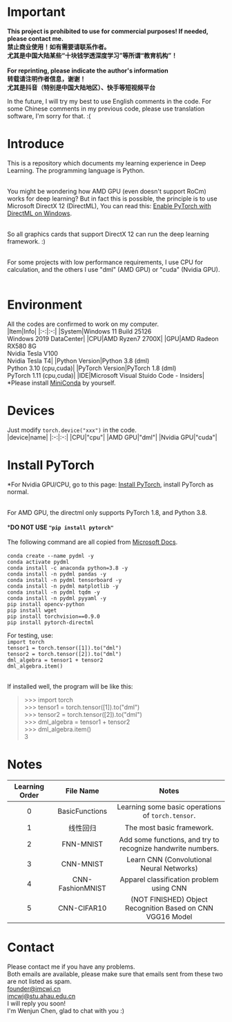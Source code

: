 # Important
**This project is prohibited to use for commercial purposes! If needed, please contact me.**<br>
**禁止商业使用！如有需要请联系作者。**<br>
**尤其是中国大陆某些“十块钱学透深度学习”等所谓“教育机构”！**<br /><br>
**For reprinting, please indicate the author's information**<br>
**转载请注明作者信息，谢谢！**<br>
**尤其是抖音（特别是中国大陆地区）、快手等短视频平台**<br>

 In the future, I will try my best to use English comments in the code. For some Chinese comments in my previous code, please use translation software, I'm sorry for that. :(

# Introduce
This is a repository which documents my learning experience in Deep Learning. The programming language is Python.<br><br>

You might be wondering how AMD GPU (even doesn't support RoCm) works for deep learning? But in fact this is possible, the principle is to use Microsoft DirectX 12 (DirectML), You can read this: [Enable PyTorch with DirectML on Windows](https://docs.microsoft.com/zh-cn/windows/ai/directml/gpu-pytorch-windows).<br><br>

So all graphics cards that support DirectX 12 can run the deep learning framework. :)<br><br>

For some projects with low performance requirements, I use CPU for calculation, and the others I use "dml" (AMD GPU) or "cuda" (Nvidia GPU).<br><br>

# Environment
All the codes are confirmed to work on my computer.<br>
|Item|Info|
|:-:|:-:|
|System|Windows 11 Build 25126<br>Windows 2019 DataCenter|
|CPU|AMD Ryzen7 2700X|
|GPU|AMD Radeon RX580 8G<br>Nvidia Tesla V100<br>Nvidia Tesla T4|
|Python Version|Python 3.8 (dml)<br>Python 3.10 (cpu,cuda)|
|PyTorch Version|PyTorch 1.8 (dml)<br>PyTorch 1.11 (cpu,cuda)|
|IDE|Microsoft Visual Stuido Code - Insiders|
*Please install [MiniConda](https://docs.conda.io/en/latest/miniconda.html) by yourself.

# Devices
Just modify ``torch.device("xxx")`` in the code.<br>
|device|name|
|:-:|:-:|
|CPU|"cpu"|
|AMD GPU|"dml"|
|Nvidia GPU|"cuda"|

# Install PyTorch
*For Nvidia GPU/CPU, go to this page: [Install PyTorch](https://pytorch.org/get-started/locally/), install PyTorch as normal.<br><br>

For AMD GPU, the directml only supports PyTorch 1.8, and Python 3.8.<br><br>
***DO NOT USE `"pip install pytorch"`**<br><br>
The following command are all copied from [Microsoft Docs](https://docs.microsoft.com/zh-cn/windows/ai/directml/gpu-pytorch-windows).<br><br>
`conda create --name pydml -y`<br>
`conda activate pydml`<br>
`conda install -c anaconda python=3.8 -y`<br>
`conda install -n pydml pandas -y`<br>
`conda install -n pydml tensorboard -y`<br>
`conda install -n pydml matplotlib -y`<br>
`conda install -n pydml tqdm -y`<br>
`conda install -n pydml pyyaml -y`<br>
`pip install opencv-python`<br>
`pip install wget`<br>
`pip install torchvision==0.9.0`<br>
`pip install pytorch-directml`<br>

For testing, use:<br>
`import torch`<br>
`tensor1 = torch.tensor([1]).to("dml")`<br>
`tensor2 = torch.tensor([2]).to("dml")`<br>
`dml_algebra = tensor1 + tensor2`<br>
`dml_algebra.item()`<br><br>

If installed well, the program will be like this:<br>
>\>\>\> import torch<br>
>\>\>\> tensor1 = torch.tensor([1]).to("dml")<br>
>\>\>\> tensor2 = torch.tensor([2]).to("dml")<br>
>\>\>\> dml_algebra = tensor1 + tensor2<br>
>\>\>\> dml_algebra.item()<br>
>3

# Notes
|Learning Order|File Name|Notes|
|:-:|:-:|:-:|
|0|BasicFunctions|Learning some basic operations of `torch.tensor`.|
|1|线性回归|The most basic framework.|
|2|FNN-MNIST|Add some functions, and try to recognize handwrite numbers.|
|3|CNN-MNIST|Learn CNN (Convolutional Neural Networks)|
|4|CNN-FashionMNIST|Apparel classification problem using CNN|
|5|CNN-CIFAR10|(NOT FINISHED) Object Recognition Based on CNN VGG16 Model|

# Contact
Please contact me if you have any problems.<br>
Both emails are available, please make sure that emails sent from these two are not listed as spam.<br>
founder@imcwj.cn<br>
imcwj@stu.ahau.edu.cn<br>
I will reply you soon!<br>
I'm Wenjun Chen, glad to chat with you :)